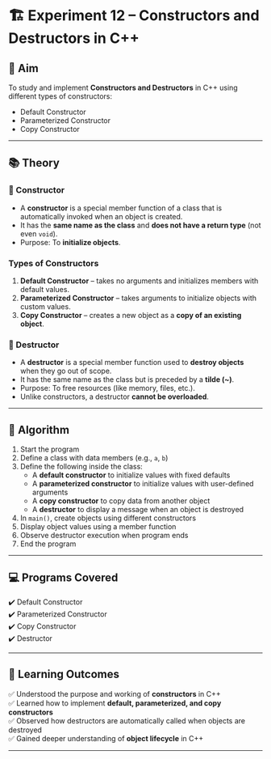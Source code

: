 # 🏗️ Experiment 12 – Constructors and Destructors in C++

## 🎯 Aim
To study and implement **Constructors and Destructors** in C++ using different types of constructors:  
- Default Constructor  
- Parameterized Constructor  
- Copy Constructor  

---

## 📚 Theory

### 🔹 Constructor
- A **constructor** is a special member function of a class that is automatically invoked when an object is created.  
- It has the **same name as the class** and **does not have a return type** (not even `void`).  
- Purpose: To **initialize objects**.  

### Types of Constructors
1. **Default Constructor** – takes no arguments and initializes members with default values.  
2. **Parameterized Constructor** – takes arguments to initialize objects with custom values.  
3. **Copy Constructor** – creates a new object as a **copy of an existing object**.  

### 🔹 Destructor
- A **destructor** is a special member function used to **destroy objects** when they go out of scope.  
- It has the same name as the class but is preceded by a **tilde (~)**.  
- Purpose: To free resources (like memory, files, etc.).  
- Unlike constructors, a destructor **cannot be overloaded**.  

---

## 📝 Algorithm

1. Start the program  
2. Define a class with data members (e.g., `a`, `b`)  
3. Define the following inside the class:  
   - A **default constructor** to initialize values with fixed defaults  
   - A **parameterized constructor** to initialize values with user-defined arguments  
   - A **copy constructor** to copy data from another object  
   - A **destructor** to display a message when an object is destroyed  
4. In `main()`, create objects using different constructors  
5. Display object values using a member function  
6. Observe destructor execution when program ends  
7. End the program  

---

## 💻 Programs Covered
✔️ Default Constructor  
✔️ Parameterized Constructor  
✔️ Copy Constructor  
✔️ Destructor  

---

## 🚀 Learning Outcomes
✅ Understood the purpose and working of **constructors** in C++  
✅ Learned how to implement **default, parameterized, and copy constructors**  
✅ Observed how destructors are automatically called when objects are destroyed  
✅ Gained deeper understanding of **object lifecycle** in C++  

---
